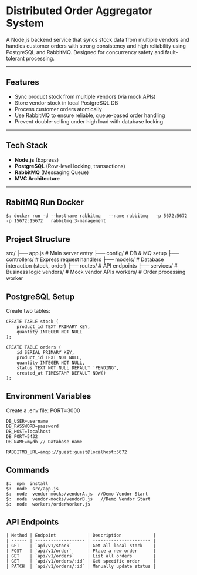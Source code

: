 # Distributed Order Aggregator System

A Node.js backend service that syncs stock data from multiple vendors and handles customer orders with strong consistency and high reliability using PostgreSQL and RabbitMQ. Designed for concurrency safety and fault-tolerant processing.

---

## Features

- Sync product stock from multiple vendors (via mock APIs)
- Store vendor stock in local PostgreSQL DB
- Process customer orders atomically
- Use RabbitMQ to ensure reliable, queue-based order handling
- Prevent double-selling under high load with database locking

---

## Tech Stack

- **Node.js** (Express)
- **PostgreSQL** (Row-level locking, transactions)
- **RabbitMQ** (Messaging Queue)
- **MVC Architecture**

---

## RabitMQ Run Docker
    $: docker run -d --hostname rabbitmq   --name rabbitmq   -p 5672:5672 -p 15672:15672   rabbitmq:3-management


## Project Structure

src/
├── app.js # Main server entry
├── config/ # DB & MQ setup
├── controllers/ # Express request handlers
├── models/ # Database interaction (stock, order)
├── routes/ # API endpoints
├── services/ # Business logic
vendors/ # Mock vendor APIs
workers/ # Order processing worker


## PostgreSQL Setup
Create two tables:

    CREATE TABLE stock (
        product_id TEXT PRIMARY KEY,
        quantity INTEGER NOT NULL
    );

    CREATE TABLE orders (
        id SERIAL PRIMARY KEY,
        product_id TEXT NOT NULL,
        quantity INTEGER NOT NULL,
        status TEXT NOT NULL DEFAULT 'PENDING',
        created_at TIMESTAMP DEFAULT NOW()
    );


## Environment Variables
Create a .env file:
    PORT=3000

    DB_USER=username
    DB_PASSWORD=password
    DB_HOST=localhost
    DB_PORT=5432
    DB_NAME=mydb // Database name

    RABBITMQ_URL=amqp://guest:guest@localhost:5672




## Commands
    $:  npm  install
    $:  node  src/app.js
    $:  node  vendor-mocks/vendorA.js  //Demo Vendor Start
    $:  node  vendor-mocks/vendorB.js   //Demo Vendor Start
    $:  node  workers/orderWorker.js



## API Endpoints

    | Method | Endpoint            | Description            |
    | ------ | ------------------- | ---------------------- |
    | GET    | `api/v1/stock`      | Get all local stock    |
    | POST   | `api/v1/order`      | Place a new order      |
    | GET    | `api/v1/orders`     | List all orders        |
    | GET    | `api/v1/orders/:id` | Get specific order     |
    | PATCH  | `api/v1/orders/:id` | Manually update status |



